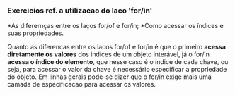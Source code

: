 ### Exercicios ref. a utilizacao do laco 'for/in'

*As diferernças entre os laços for/of e for/in;
*Como acessar os índices e suas propriedades.

Quanto as diferencas entre os lacos for/of e for/in é que o primeiro **acessa diretamente os valores** dos indices de um objeto interável, já o for/in **acessa o índice do elemento**, que nesse caso é o índice de cada chave, ou seja, para acessar o valor da chave é necessário especificar a propriedade do objeto. Em linhas gerais pode-se dizer que o for/in exige mais uma camada de especificacao para acessar os valores.